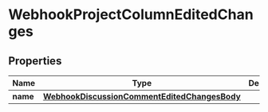 
# WebhookProjectColumnEditedChanges

## Properties
Name | Type | Description | Notes
------------ | ------------- | ------------- | -------------
**name** | [**WebhookDiscussionCommentEditedChangesBody**](WebhookDiscussionCommentEditedChangesBody.md) |  |  [optional]



